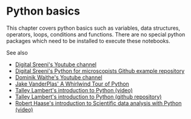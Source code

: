 # Python basics

This chapter covers python basics such as variables, data structures, operators, loops, conditions and functions. There are no special python packages which need to be installed to execute these notebooks.

See also
* [Digital Sreeni's Youtube channel](https://www.youtube.com/channel/UC34rW-HtPJulxr5wp2Xa04w)
* [Digital Sreeni's Python for microscopists Github example repository](https://github.com/bnsreenu/python_for_microscopists)
* [Dominik Waithe's Youtube channel](https://www.youtube.com/channel/UCTjalOTI0yBPBOguYPzwE4g)
* [Jake VanderPlas' A Whirlwind Tour of Python](https://jakevdp.github.io/WhirlwindTourOfPython/index.html)
* [Talley Lambert's introduction to Python (video)](https://nic.med.harvard.edu/python/)
* [Talley Lambert's introduction to Python (github repository)](https://github.com/tlambert03/hms_pyintro2)
* [Robert Haase's introduction to Scientific data analysis with Python (video)](https://youtu.be/MOEPe9TGBK0)

